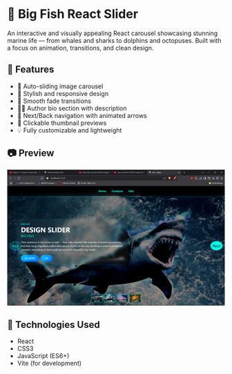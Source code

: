 # 🐋 Big Fish React Slider

An interactive and visually appealing React carousel showcasing stunning marine life — from whales and sharks to dolphins and octopuses. Built with a focus on animation, transitions, and clean design.

## 🌊 Features

- 🎠 Auto-sliding image carousel
- 🎨 Stylish and responsive design
- 🐬 Smooth fade transitions
- 🧑‍💻 Author bio section with description
- 🔁 Next/Back navigation with animated arrows
- 📸 Clickable thumbnail previews
- 💡 Fully customizable and lightweight

## 📷 Preview

![Big Fish Slider Preview](https://github.com/anishrajpoot/React-Project-6/blob/007d0e481def81a08688c803c6f7821a6c836c83/Project-6/src/assets/Screenshot%202025-06-14%20142340.png)

## 🚀 Technologies Used

- React
- CSS3
- JavaScript (ES6+)
- Vite (for development)



